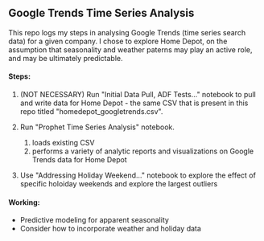 ## Google Trends Time Series Analysis
This repo logs my steps in analysing Google Trends (time series search data) for a given company. I chose to explore Home Depot, on the assumption that seasonality and weather paterns may play an active role, and may be ultimately predictable. 

#### Steps:
  1. (NOT NECESSARY) Run "Initial Data Pull, ADF Tests..." notebook to pull and write data for Home Depot - the same CSV that is present in this repo titled "homedepot_googletrends.csv".
  2. Run "Prophet Time Series Analysis" notebook.
      1. loads existing CSV
      2. performs a variety of analytic reports and visualizations on Google Trends data for Home Depot

  3. Use "Addressing Holiday Weekend..." notebook to explore the effect of specific holoiday weekends and explore the largest outliers
  
#### Working:
  * Predictive modeling for apparent seasonality
  * Consider how to incorporate weather and holiday data
